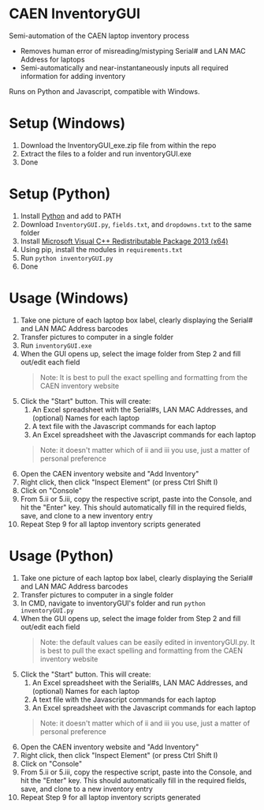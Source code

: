 
# CAEN InventoryGUI
Semi-automation of the CAEN laptop inventory process

* Removes human error of misreading/mistyping Serial# and LAN MAC Address for laptops
* Semi-automatically and near-instantaneously inputs all required information for adding inventory

Runs on Python and Javascript, compatible with Windows.

# Setup (Windows)
1. Download the InventoryGUI_exe.zip file from within the repo
2. Extract the files to a folder and run inventoryGUI.exe
3. Done

# Setup (Python)
1. Install [Python](https://www.python.org/downloads/) and add to PATH
2. Download ```InventoryGUI.py```, ```fields.txt```, and ```dropdowns.txt``` to the same folder
3. Install [Microsoft Visual C++ Redistributable Package 2013 (x64)](https://www.microsoft.com/en-us/download/details.aspx?id=40784)
4. Using pip, install the modules in ```requirements.txt```
5. Run ```python inventoryGUI.py```
6. Done

# Usage (Windows)
1. Take one picture of each laptop box label, clearly displaying the Serial# and LAN MAC Address barcodes
2. Transfer pictures to computer in a single folder
3. Run ```inventoryGUI.exe```
4. When the GUI opens up, select the image folder from Step 2 and fill out/edit each field
	> Note: It is best to pull the exact spelling and formatting from the CAEN inventory website
5. Click the "Start" button. This will create:
	1. An Excel spreadsheet with the Serial#s, LAN MAC Addresses, and (optional) Names for each laptop
	2. A text file with the Javascript commands for each laptop
	3. An Excel spreadsheet with the Javascript commands for each laptop
	> Note: it doesn't matter which of ii and iii you use, just a matter of personal preference
6. Open the CAEN inventory website and "Add Inventory"
7. Right click, then click "Inspect Element" (or press Ctrl Shift I)
8. Click on "Console"
9. From 5.ii or 5.iii, copy the respective script, paste into the Console, and hit the "Enter" key. This should automatically fill in the required fields, save, and clone to a new inventory entry
10. Repeat Step 9 for all laptop inventory scripts generated

# Usage (Python)
1. Take one picture of each laptop box label, clearly displaying the Serial# and LAN MAC Address barcodes
2. Transfer pictures to computer in a single folder
3. In CMD, navigate to inventoryGUI's folder and run ```python inventoryGUI.py```
4. When the GUI opens up, select the image folder from Step 2 and fill out/edit each field
	> Note: the default values can be easily edited in inventoryGUI.py. It is best to pull the exact spelling and formatting from the CAEN inventory website
5. Click the "Start" button. This will create:
	1. An Excel spreadsheet with the Serial#s, LAN MAC Addresses, and (optional) Names for each laptop
	2. A text file with the Javascript commands for each laptop
	3. An Excel spreadsheet with the Javascript commands for each laptop
	> Note: it doesn't matter which of ii and iii you use, just a matter of personal preference
6. Open the CAEN inventory website and "Add Inventory"
7. Right click, then click "Inspect Element" (or press Ctrl Shift I)
8. Click on "Console"
9. From 5.ii or 5.iii, copy the respective script, paste into the Console, and hit the "Enter" key. This should automatically fill in the required fields, save, and clone to a new inventory entry
10. Repeat Step 9 for all laptop inventory scripts generated
